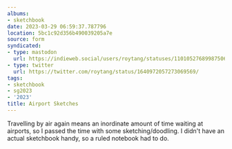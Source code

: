 ```yaml
---
albums:
- sketchbook
date: 2023-03-29 06:59:37.787796
location: 5bc1c92d356b490039205a7e
source: form
syndicated:
- type: mastodon
  url: https://indieweb.social/users/roytang/statuses/110105276899875060
- type: twitter
  url: https://twitter.com/roytang/status/1640972057273069569/
tags:
- sketchbook
- sg2023
- '2023'
title: Airport Sketches
---
```


Travelling by air again means an inordinate amount of time waiting at airports, so I passed the time with some sketching/doodling. I didn't have an actual sketchbook handy, so a ruled notebook had to do.